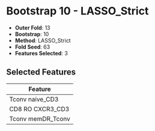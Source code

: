 # Bootstrap 10 - LASSO_Strict

- **Outer Fold**: 13
- **Bootstrap**: 10
- **Method**: LASSO_Strict
- **Fold Seed**: 63
- **Features Selected**: 3

## Selected Features

| Feature |
|---------|
| Tconv naive_CD3 |
| CD8 RO CXCR3_CD3 |
| Tconv memDR_Tconv |
